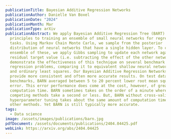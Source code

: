 ```yaml
---
publicationTitle: Bayesian Additive Regression Networks
publicationAuthor: Danielle Van Boxel
publicationDate: "2024"
publicationMonth: Mar
publicationType: arXiv
publicationAbstract: We apply Bayesian Additive Regression Tree (BART)
  principles to training an ensemble of small neural networks for regression
  tasks. Using Markov Chain Monte Carlo, we sample from the posterior
  distribution of neural networks that have a single hidden layer. To create an
  ensemble of these, we apply Gibbs sampling to update each network against the
  residual target value (i.e. subtracting the effect of the other networks). We
  demonstrate the effectiveness of this technique on several benchmark
  regression problems, comparing it to equivalent shallow neural networks, BART,
  and ordinary least squares. Our Bayesian Additive Regression Networks (BARN)
  provide more consistent and often more accurate results. On test data
  benchmarks, BARN averaged between 5 to 20 percent lower root mean square
  error. This error performance does come at the cost, however, of greater
  computation time. BARN sometimes takes on the order of a minute where
  competing methods take a second or less. But, BARN without cross-validated
  hyperparameter tuning takes about the same amount of computation time as tuned
  other methods. Yet BARN is still typically more accurate.
tags:
  - Data science
image: /assets/images/publications/barn.jpg
pdfDocument: /assets/documents/publications/2404.04425.pdf
webLink: https://arxiv.org/abs/2404.04425
---
```

